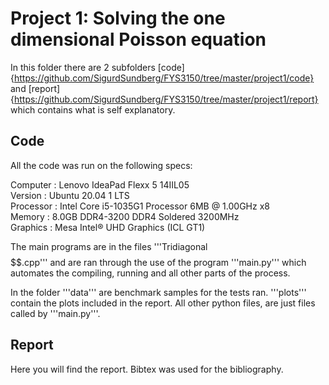 # Project 1: Solving the one dimensional Poisson equation
In this folder there are 2 subfolders [code]{https://github.com/SigurdSundberg/FYS3150/tree/master/project1/code} and [report]{https://github.com/SigurdSundberg/FYS3150/tree/master/project1/report} which contains what is self explanatory.
## Code
All the code was run on the following specs:

Computer  : Lenovo IdeaPad Flexx 5 14IIL05<br />
Version   : Ubuntu 20.04 1 LTS <br />
Processor : Intel Core i5-1035G1 Processor 6MB @ 1.00GHz x8 <br />
Memory    : 8.0GB DDR4-3200 DDR4 Soldered 3200MHz <br />
Graphics  : Mesa Intel® UHD Graphics (ICL GT1) <br />

The main programs are in the files '''Tridiagonal$$$$$$.cpp''' and are ran through the use of the program '''main.py''' which automates the compiling, running and all other parts of the process.

In the folder '''data''' are benchmark samples for the tests ran. 
'''plots''' contain the plots included in the report. 
All other python files, are just files called by '''main.py'''. 

## Report
Here you will find the report. Bibtex was used for the bibliography. 
